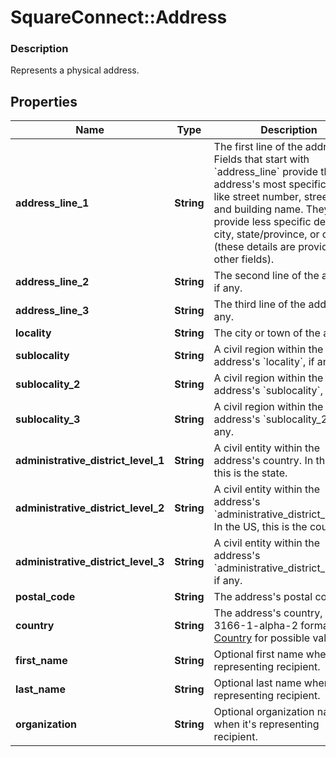 # SquareConnect::Address

### Description

Represents a physical address.

## Properties
Name | Type | Description | Notes
------------ | ------------- | ------------- | -------------
**address_line_1** | **String** | The first line of the address.  Fields that start with &#x60;address_line&#x60; provide the address&#39;s most specific details, like street number, street name, and building name. They do *not* provide less specific details like city, state/province, or country (these details are provided in other fields). | [optional] 
**address_line_2** | **String** | The second line of the address, if any. | [optional] 
**address_line_3** | **String** | The third line of the address, if any. | [optional] 
**locality** | **String** | The city or town of the address. | [optional] 
**sublocality** | **String** | A civil region within the address&#39;s &#x60;locality&#x60;, if any. | [optional] 
**sublocality_2** | **String** | A civil region within the address&#39;s &#x60;sublocality&#x60;, if any. | [optional] 
**sublocality_3** | **String** | A civil region within the address&#39;s &#x60;sublocality_2&#x60;, if any. | [optional] 
**administrative_district_level_1** | **String** | A civil entity within the address&#39;s country. In the US, this is the state. | [optional] 
**administrative_district_level_2** | **String** | A civil entity within the address&#39;s &#x60;administrative_district_level_1&#x60;. In the US, this is the county. | [optional] 
**administrative_district_level_3** | **String** | A civil entity within the address&#39;s &#x60;administrative_district_level_2&#x60;, if any. | [optional] 
**postal_code** | **String** | The address&#39;s postal code. | [optional] 
**country** | **String** | The address&#39;s country, in ISO 3166-1-alpha-2 format. See [Country](#type-country) for possible values | [optional] 
**first_name** | **String** | Optional first name when it&#39;s representing recipient. | [optional] 
**last_name** | **String** | Optional last name when it&#39;s representing recipient. | [optional] 
**organization** | **String** | Optional organization name when it&#39;s representing recipient. | [optional] 


